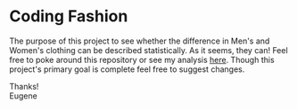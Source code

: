 # Coding Fashion
The purpose of this project to see whether the difference in Men's and Women's clothing can be described statistically. As it seems, they can! Feel free to poke around this repository or see my analysis [here](http://nbviewer.ipython.org/github/BEugeneSmith7/codingFashion/blob/f77a66721de2a9784843041c5253d12344c252ac/NordstromNotebook.ipynb).  Though this project's primary goal is complete feel free to suggest changes.

Thanks!  
Eugene
